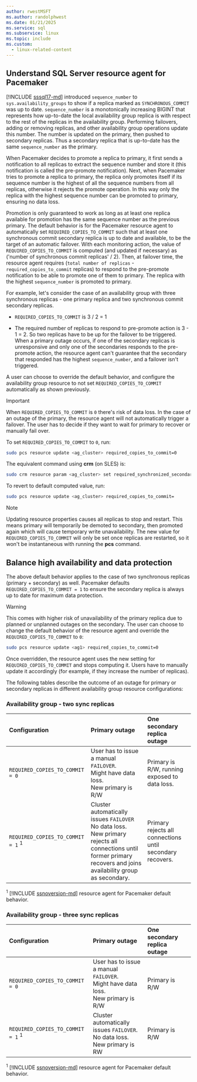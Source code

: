 ```yaml
---
author: rwestMSFT
ms.author: randolphwest
ms.date: 01/21/2025
ms.service: sql
ms.subservice: linux
ms.topic: include
ms.custom:
  - linux-related-content
---
```

<a id="pacemakerNotify"></a>

## Understand SQL Server resource agent for Pacemaker

[!INCLUDE [sssql17-md](../../includes/sssql17-md.md)] introduced `sequence_number` to `sys.availability_groups` to show if a replica marked as `SYNCHRONOUS_COMMIT` was up to date. `sequence_number` is a monotonically increasing BIGINT that represents how up-to-date the local availability group replica is with respect to the rest of the replicas in the availability group. Performing failovers, adding or removing replicas, and other availability group operations update this number. The number is updated on the primary, then pushed to secondary replicas. Thus a secondary replica that is up-to-date has the same `sequence_number` as the primary.

When Pacemaker decides to promote a replica to primary, it first sends a notification to all replicas to extract the sequence number and store it (this notification is called the pre-promote notification). Next, when Pacemaker tries to promote a replica to primary, the replica only promotes itself if its sequence number is the highest of all the sequence numbers from all replicas, otherwise it rejects the promote operation. In this way only the replica with the highest sequence number can be promoted to primary, ensuring no data loss.

Promotion is only guaranteed to work as long as at least one replica available for promotion has the same sequence number as the previous primary. The default behavior is for the Pacemaker resource agent to automatically set `REQUIRED_COPIES_TO_COMMIT` such that at least one synchronous commit secondary replica is up to date and available, to be the target of an automatic failover. With each monitoring action, the value of `REQUIRED_COPIES_TO_COMMIT` is computed (and updated if necessary) as ('number of synchronous commit replicas' / 2). Then, at failover time, the resource agent requires (`total number of replicas` - `required_copies_to_commit` replicas) to respond to the pre-promote notification to be able to promote one of them to primary. The replica with the highest `sequence_number` is promoted to primary.

For example, let's consider the case of an availability group with three synchronous replicas - one primary replica and two synchronous commit secondary replicas.

- `REQUIRED_COPIES_TO_COMMIT` is 3 / 2 = 1

- The required number of replicas to respond to pre-promote action is 3 - 1 = 2. So two replicas have to be up for the failover to be triggered. When a primary outage occurs, if one of the secondary replicas is unresponsive and only one of the secondaries responds to the pre-promote action, the resource agent can't guarantee that the secondary that responded has the highest `sequence_number`, and a failover isn't triggered.

A user can choose to override the default behavior, and configure the availability group resource to not set `REQUIRED_COPIES_TO_COMMIT` automatically as shown previously.

> [!IMPORTANT]  
> When `REQUIRED_COPIES_TO_COMMIT` is `0` there's risk of data loss. In the case of an outage of the primary, the resource agent will not automatically trigger a failover. The user has to decide if they want to wait for primary to recover or manually fail over.

To set `REQUIRED_COPIES_TO_COMMIT` to `0`, run:

```bash
sudo pcs resource update <ag_cluster> required_copies_to_commit=0
```

The equivalent command using **crm** (on SLES) is:

```bash
sudo crm resource param <ag_cluster> set required_synchronized_secondaries_to_commit 0
```

To revert to default computed value, run:

```bash
sudo pcs resource update <ag_cluster> required_copies_to_commit=
```

> [!NOTE]  
> Updating resource properties causes all replicas to stop and restart. This means primary will temporarily be demoted to secondary, then promoted again which will cause temporary write unavailability. The new value for `REQUIRED_COPIES_TO_COMMIT` will only be set once replicas are restarted, so it won't be instantaneous with running the **pcs** command.

## Balance high availability and data protection

The above default behavior applies to the case of two synchronous replicas (primary + secondary) as well. Pacemaker defaults `REQUIRED_COPIES_TO_COMMIT = 1` to ensure the secondary replica is always up to date for maximum data protection.

> [!WARNING]  
> This comes with higher risk of unavailability of the primary replica due to planned or unplanned outages on the secondary. The user can choose to change the default behavior of the resource agent and override the `REQUIRED_COPIES_TO_COMMIT` to `0`:

```bash
sudo pcs resource update <ag1> required_copies_to_commit=0
```

Once overridden, the resource agent uses the new setting for `REQUIRED_COPIES_TO_COMMIT` and stops computing it. Users have to manually update it accordingly (for example, if they increase the number of replicas).

The following tables describe the outcome of an outage for primary or secondary replicas in different availability group resource configurations:

### Availability group - two sync replicas

| Configuration | Primary outage | One secondary replica outage |
| :--- | :--- | :--- |
| `REQUIRED_COPIES_TO_COMMIT = 0` | User has to issue a manual `FAILOVER`.<br />Might have data loss.<br />New primary is R/W | Primary is R/W, running exposed to data loss. |
| `REQUIRED_COPIES_TO_COMMIT = 1` <sup>1</sup> | Cluster automatically issues `FAILOVER`<br />No data loss.<br />New primary rejects all connections until former primary recovers and joins availability group as secondary. | Primary rejects all connections until secondary recovers. |

<sup>1</sup> [!INCLUDE [ssnoversion-md](../../includes/ssnoversion-md.md)] resource agent for Pacemaker default behavior.

### Availability group - three sync replicas

| Configuration |Primary outage |One secondary replica outage
| :--- | :--- | :--- |
| `REQUIRED_COPIES_TO_COMMIT = 0` | User has to issue a manual `FAILOVER`.<br />Might have data loss.<br />New primary is R/W | Primary is R/W |
| `REQUIRED_COPIES_TO_COMMIT = 1` <sup>1</sup> | Cluster automatically issues `FAILOVER`.<br />No data loss.<br />New primary is RW | Primary is R/W |

<sup>1</sup> [!INCLUDE [ssnoversion-md](../../includes/ssnoversion-md.md)] resource agent for Pacemaker default behavior.
